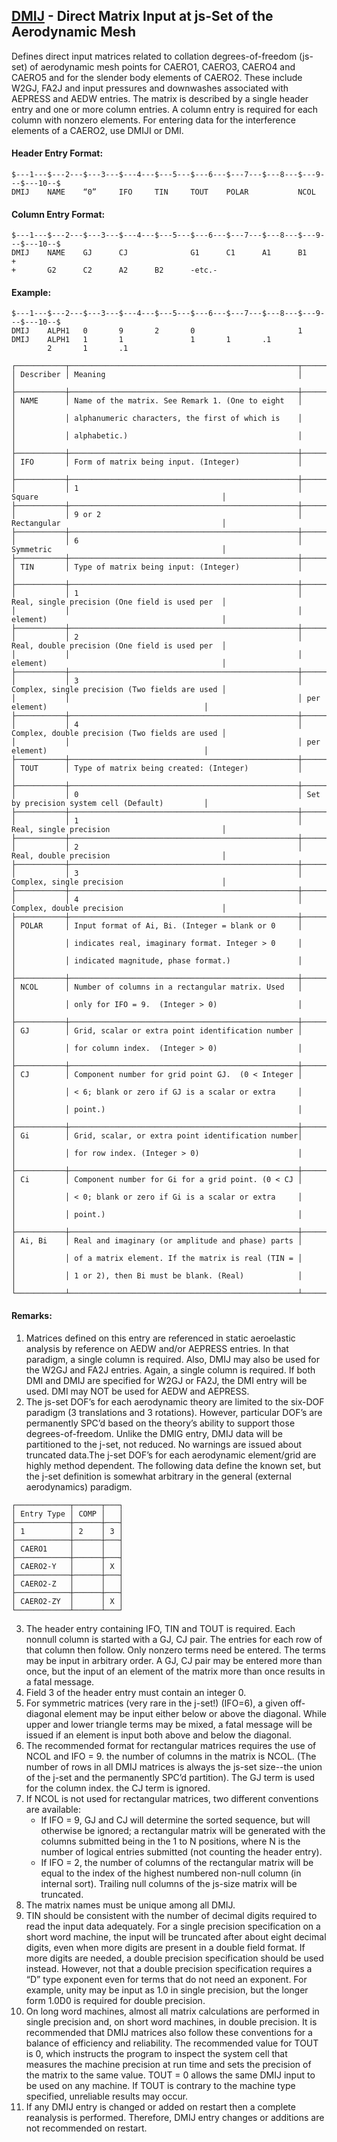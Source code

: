 ## [DMIJ](https://help.hexagonmi.com/bundle/MSC_Nastran_2022.4/page/Nastran_Combined_Book/qrg/bulkde/TOC.DMIJ.xhtml) - Direct Matrix Input at js-Set of the Aerodynamic Mesh

Defines direct input matrices related to collation degrees-of-freedom (js-set) of aerodynamic mesh points for CAERO1, CAERO3, CAERO4 and CAERO5 and for the slender body elements of CAERO2. These include W2GJ, FA2J and input pressures and downwashes associated with AEPRESS and AEDW entries. The matrix is described by a single header entry and one or more column entries. A column entry is required for each column with nonzero elements. For entering data for the interference elements of a CAERO2, use DMIJI or DMI.

#### Header Entry Format:

```nastran
$---1---$---2---$---3---$---4---$---5---$---6---$---7---$---8---$---9---$---10--$
DMIJ    NAME    “0”     IFO     TIN     TOUT    POLAR           NCOL            
```

#### Column Entry Format:

```nastran
$---1---$---2---$---3---$---4---$---5---$---6---$---7---$---8---$---9---$---10--$
DMIJ    NAME    GJ      CJ              G1      C1      A1      B1      +       
+       G2      C2      A2      B2      -etc.-                                  
```

#### Example:

```nastran
$---1---$---2---$---3---$---4---$---5---$---6---$---7---$---8---$---9---$---10--$
DMIJ    ALPH1   0       9       2       0                       1               
DMIJ    ALPH1   1       1               1       1       .1                      
        2       1       .1                                                      
```

```text
┌───────────┬───────────────────────────────────────────────────┬────────────────────────────────────────────────┐
│ Describer │ Meaning                                           │                                                │
├───────────┼───────────────────────────────────────────────────┼────────────────────────────────────────────────┤
│ NAME      │ Name of the matrix. See Remark 1. (One to eight   │                                                │
│           │ alphanumeric characters, the first of which is    │                                                │
│           │ alphabetic.)                                      │                                                │
├───────────┼───────────────────────────────────────────────────┼────────────────────────────────────────────────┤
│ IFO       │ Form of matrix being input. (Integer)             │                                                │
├───────────┼───────────────────────────────────────────────────┼────────────────────────────────────────────────┤
│           │ 1                                                 │ Square                                         │
├───────────┼───────────────────────────────────────────────────┼────────────────────────────────────────────────┤
│           │ 9 or 2                                            │ Rectangular                                    │
├───────────┼───────────────────────────────────────────────────┼────────────────────────────────────────────────┤
│           │ 6                                                 │ Symmetric                                      │
├───────────┼───────────────────────────────────────────────────┼────────────────────────────────────────────────┤
│ TIN       │ Type of matrix being input: (Integer)             │                                                │
├───────────┼───────────────────────────────────────────────────┼────────────────────────────────────────────────┤
│           │ 1                                                 │ Real, single precision (One field is used per  │
│           │                                                   │ element)                                       │
├───────────┼───────────────────────────────────────────────────┼────────────────────────────────────────────────┤
│           │ 2                                                 │ Real, double precision (One field is used per  │
│           │                                                   │ element)                                       │
├───────────┼───────────────────────────────────────────────────┼────────────────────────────────────────────────┤
│           │ 3                                                 │ Complex, single precision (Two fields are used │
│           │                                                   │ per element)                                   │
├───────────┼───────────────────────────────────────────────────┼────────────────────────────────────────────────┤
│           │ 4                                                 │ Complex, double precision (Two fields are used │
│           │                                                   │ per element)                                   │
├───────────┼───────────────────────────────────────────────────┼────────────────────────────────────────────────┤
│ TOUT      │ Type of matrix being created: (Integer)           │                                                │
├───────────┼───────────────────────────────────────────────────┼────────────────────────────────────────────────┤
│           │ 0                                                 │ Set by precision system cell (Default)         │
├───────────┼───────────────────────────────────────────────────┼────────────────────────────────────────────────┤
│           │ 1                                                 │ Real, single precision                         │
├───────────┼───────────────────────────────────────────────────┼────────────────────────────────────────────────┤
│           │ 2                                                 │ Real, double precision                         │
├───────────┼───────────────────────────────────────────────────┼────────────────────────────────────────────────┤
│           │ 3                                                 │ Complex, single precision                      │
├───────────┼───────────────────────────────────────────────────┼────────────────────────────────────────────────┤
│           │ 4                                                 │ Complex, double precision                      │
├───────────┼───────────────────────────────────────────────────┼────────────────────────────────────────────────┤
│ POLAR     │ Input format of Ai, Bi. (Integer = blank or 0     │                                                │
│           │ indicates real, imaginary format. Integer > 0     │                                                │
│           │ indicated magnitude, phase format.)               │                                                │
├───────────┼───────────────────────────────────────────────────┼────────────────────────────────────────────────┤
│ NCOL      │ Number of columns in a rectangular matrix. Used   │                                                │
│           │ only for IFO = 9.  (Integer > 0)                  │                                                │
├───────────┼───────────────────────────────────────────────────┼────────────────────────────────────────────────┤
│ GJ        │ Grid, scalar or extra point identification number │                                                │
│           │ for column index.  (Integer > 0)                  │                                                │
├───────────┼───────────────────────────────────────────────────┼────────────────────────────────────────────────┤
│ CJ        │ Component number for grid point GJ.  (0 < Integer │                                                │
│           │ < 6; blank or zero if GJ is a scalar or extra     │                                                │
│           │ point.)                                           │                                                │
├───────────┼───────────────────────────────────────────────────┼────────────────────────────────────────────────┤
│ Gi        │ Grid, scalar, or extra point identification number│                                                │
│           │ for row index. (Integer > 0)                      │                                                │
├───────────┼───────────────────────────────────────────────────┼────────────────────────────────────────────────┤
│ Ci        │ Component number for Gi for a grid point. (0 < CJ │                                                │
│           │ < 0; blank or zero if Gi is a scalar or extra     │                                                │
│           │ point.)                                           │                                                │
├───────────┼───────────────────────────────────────────────────┼────────────────────────────────────────────────┤
│ Ai, Bi    │ Real and imaginary (or amplitude and phase) parts │                                                │
│           │ of a matrix element. If the matrix is real (TIN = │                                                │
│           │ 1 or 2), then Bi must be blank. (Real)            │                                                │
└───────────┴───────────────────────────────────────────────────┴────────────────────────────────────────────────┘
```

#### Remarks:

1. Matrices defined on this entry are referenced in static aeroelastic analysis by reference on AEDW and/or AEPRESS entries. In that paradigm, a single column is required. Also, DMIJ may also be used for the W2GJ and FA2J entries. Again, a single column is required. If both DMI and DMIJ are specified for W2GJ or FA2J, the DMI entry will be used. DMI may NOT be used for AEDW and AEPRESS.
2. The js-set DOF’s for each aerodynamic theory are limited to the six-DOF paradigm (3 translations and 3 rotations). However, particular DOF’s are permanently SPC’d based on the theory’s ability to support those degrees-of-freedom. Unlike the DMIG entry, DMIJ data will be partitioned to the j-set, not reduced. No warnings are issued about truncated data.The j-set DOF’s for each aerodynamic element/grid are highly method dependent. The following data define the known set, but the j-set definition is somewhat arbitrary in the general (external aerodynamics) paradigm.

```text
┌────────────┬──────┬───┐
│ Entry Type │ COMP │   │
├────────────┼──────┼───┤
│ 1          │ 2    │ 3 │
├────────────┼──────┼───┤
│ CAERO1     │      │   │
├────────────┼──────┼───┤
│ CAERO2-Y   │      │ X │
├────────────┼──────┼───┤
│ CAERO2-Z   │      │   │
├────────────┼──────┼───┤
│ CAERO2-ZY  │      │ X │
└────────────┴──────┴───┘
```

3. The header entry containing IFO, TIN and TOUT is required. Each nonnull column is started with a GJ, CJ pair. The entries for each row of that column then follow. Only nonzero terms need be entered. The terms may be input in arbitrary order. A GJ, CJ pair may be entered more than once, but the input of an element of the matrix more than once results in a fatal message.
4. Field 3 of the header entry must contain an integer 0.
5. For symmetric matrices (very rare in the j-set!) (IFO=6), a given off-diagonal element may be input either below or above the diagonal. While upper and lower triangle terms may be mixed, a fatal message will be issued if an element is input both above and below the diagonal.
6. The recommended format for rectangular matrices requires the use of NCOL and IFO = 9. the number of columns in the matrix is NCOL. (The number of rows in all DMIJ matrices is always the js-set size--the union of the j-set and the permanently SPC’d partition). The GJ term is used for the column index. the CJ term is ignored.
7. If NCOL is not used for rectangular matrices, two different conventions are available:
     - If IFO = 9, GJ and CJ will determine the sorted sequence, but will otherwise be ignored; a rectangular matrix will be generated with the columns submitted being in the 1 to N positions, where N is the number of logical entries submitted (not counting the header entry).
     - If IFO = 2, the number of columns of the rectangular matrix will be equal to the index of the highest numbered non-null column (in internal sort). Trailing null columns of the js-size matrix will be truncated.
8. The matrix names must be unique among all DMIJ.
9. TIN should be consistent with the number of decimal digits required to read the input data adequately. For a single precision specification on a short word machine, the input will be truncated after about eight decimal digits, even when more digits are present in a double field format. If more digits are needed, a double precision specification should be used instead. However, not that a double precision specification requires a “D” type exponent even for terms that do not need an exponent. For example, unity may be input as 1.0 in single precision, but the longer form 1.0D0 is required for double precision.
10. On long word machines, almost all matrix calculations are performed in single precision and, on short word machines, in double precision. It is recommended that DMIJ matrices also follow these conventions for a balance of efficiency and reliability. The recommended value for TOUT is 0, which instructs the program to inspect the system cell that measures the machine precision at run time and sets the precision of the matrix to the same value. TOUT = 0 allows the same DMIJ input to be used on any machine. If TOUT is contrary to the machine type specified, unreliable results may occur.
11. If any DMIJ entry is changed or added on restart then a complete reanalysis is performed. Therefore, DMIJ entry changes or additions are not recommended on restart.
